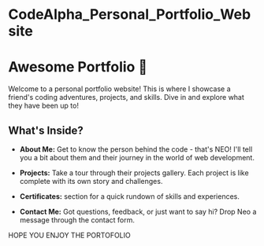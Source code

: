 # CodeAlpha_Personal_Portfolio_Website

# Awesome Portfolio 🌟

Welcome to a personal portfolio website! This is where I showcase a friend's coding adventures, projects, and skills. Dive in and explore what they have been up to!

## What's Inside?

- **About Me:** Get to know the person behind the code - that's NEO! I'll tell you a bit about them and their journey in the world of web development.

- **Projects:** Take a tour through their projects gallery. Each project is like complete with its own story and challenges.

- **Certificates:**  section for a quick rundown of skills and experiences.

- **Contact Me:** Got questions, feedback, or just want to say hi? Drop Neo a message through the contact form. 

HOPE YOU ENJOY THE PORTOFOLIO
